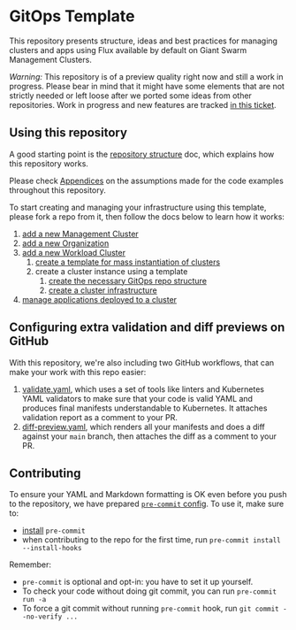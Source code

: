 # GitOps Template

This repository presents structure, ideas and best practices for managing clusters and apps
using Flux available by default on Giant Swarm Management Clusters.

*Warning:* This repository is of a preview quality right now and still a work in progress.
Please bear in mind that it might have some elements that are not strictly needed or left
loose after we ported some ideas from other repositories.
Work in progress and new features are tracked [in this ticket](https://github.com/giantswarm/giantswarm/issues/21243).

## Using this repository

A good starting point is the
[repository structure](docs/repo_structure.md) doc, which explains how this repository
works.

Please check [Appendices](docs/appendices.md) on the assumptions made for the code examples throughout this repository.

To start creating and managing your infrastructure using this template, please
fork a repo from it, then follow the docs below to learn how it works:

1. [add a new Management Cluster](./docs/add_mc.md)
1. [add a new Organization](./docs/add_org.md)
1. [add a new Workload Cluster](./docs/add_wc.md)
   1. [create a template for mass instantiation of clusters](docs/add_wc_template.md)
   1. create a cluster instance using a template
      1. [create the necessary GitOps repo structure](./docs/add_wc_structure.md)
      1. [create a cluster infrastructure](./docs/add_wc_instance.md)
1. [manage applications deployed to a cluster](./docs/apps/README.md)

## Configuring extra validation and diff previews on GitHub

With this repository, we're also including two GitHub workflows, that can make your work with this
repo easier:

1. [validate.yaml](.github/workflows/validate.yaml), which uses a set of tools like linters and
   Kubernetes YAML validators to make sure that your code is valid YAML and produces final manifests understandable to
   Kubernetes. It attaches validation report as a comment to your PR.
1. [diff-preview.yaml](.github/workflows/diff-preview.yaml), which renders all your manifests and does a diff
   against your `main` branch, then attaches the diff as a comment to your PR.

## Contributing

To ensure your YAML and Markdown formatting is OK even before you push to the repository,
we have prepared [`pre-commit` config](.pre-commit-config.yaml). To use it, make sure to:

- [install](https://pre-commit.com/#install) `pre-commit`
- when contributing to the repo for the first time, run `pre-commit install --install-hooks`

Remember:

- `pre-commit` is optional and opt-in: you have to set it up yourself.
- To check your code without doing git commit, you can run `pre-commit run -a`
- To force a git commit without running `pre-commit` hook, run `git commit --no-verify ...`

